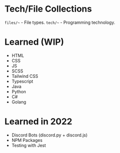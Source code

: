 # Tech/File Collections

`files/~` - File types.
`tech/~` - Programming technology.

# Learned (WIP)

- HTML
- CSS
- JS
- SCSS
- Tailwind CSS
- Typescript
- Java
- Python
- C#
- Golang

# Learned in 2022

- Discord Bots (discord.py + discord.js)
- NPM Packages
- Testing with Jest
